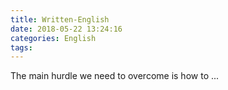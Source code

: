 ```yaml
---
title: Written-English
date: 2018-05-22 13:24:16
categories: English
tags:
---
```


The main hurdle we need to overcome is how to ...
